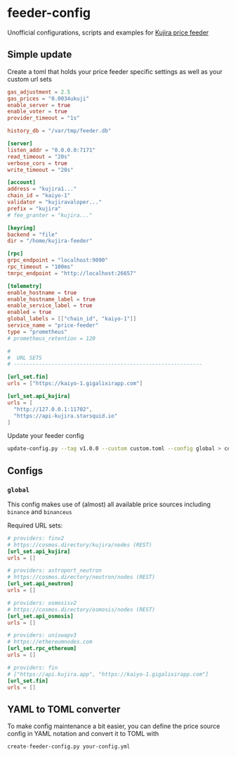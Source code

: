 # feeder-config

Unofficial configurations, scripts and examples for [Kujira price feeder](https://github.com/Team-Kujira/oracle-price-feeder)

## Simple update

Create a toml that holds your price feeder specific settings as well as your custom url sets

```toml
gas_adjustment = 2.5
gas_prices = "0.0034ukuji"
enable_server = true
enable_voter = true
provider_timeout = "1s"

history_db = "/var/tmp/feeder.db"

[server]
listen_addr = "0.0.0.0:7171"
read_timeout = "20s"
verbose_cors = true
write_timeout = "20s"

[account]
address = "kujira1..."
chain_id = "kaiyo-1"
validator = "kujiravaloper..."
prefix = "kujira"
# fee_granter = "kujira..."

[keyring]
backend = "file"
dir = "/home/kujira-feeder"

[rpc]
grpc_endpoint = "localhost:9090"
rpc_timeout = "100ms"
tmrpc_endpoint = "http://localhost:26657"

[telemetry]
enable_hostname = true
enable_hostname_label = true
enable_service_label = true
enabled = true
global_labels = [["chain_id", "kaiyo-1"]]
service_name = "price-feeder"
type = "prometheus"
# prometheus_retention = 120

#
#  URL SETS
# ------------------------------------------------------------

[url_set.fin]
urls = ["https://kaiyo-1.gigalixirapp.com"]

[url_set.api_kujira]
urls = [
  "http://127.0.0.1:11702",
  "https://api-kujira.starsquid.io"
]
```

Update your feeder config

```sh
update-config.py --tag v1.0.0 --custom custom.toml --config global > config.toml
```

## Configs

### `global`

This config makes use of (almost) all available price sources including `binance` and `binanceus`

Required URL sets:

```toml
# providers: finv2
# https://cosmos.directory/kujira/nodes (REST)
[url_set.api_kujira]
urls = []

# providers: astroport_neutron
# https://cosmos.directory/neutron/nodes (REST)
[url_set.api_neutron]
urls = []

# providers: osmosisv2
# https://cosmos.directory/osmosis/nodes (REST)
[url_set.api_osmosis]
urls = []

# providers: uniswapv3
# https://ethereumnodes.com
[url_set.rpc_ethereum]
urls = []

# providers: fin
# ["https://api.kujira.app", "https://kaiyo-1.gigalixirapp.com"]
[url_set.fin]
urls = []
```

## YAML to TOML converter

To make config maintenance a bit easier, you can define the price source config in YAML notation and convert it to TOML with

```sh
create-feeder-config.py your-config.yml
```
